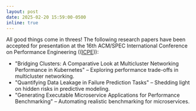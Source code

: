 ```yaml
---
layout: post
date: 2025-02-20 15:59:00-0500
inline: true
---
```


All good things come in threes! The following research papers have been accepted for presentation at the 16th ACM/SPEC International Conference on Performance Engineering (([ICPE](https://icpe2025.spec.org/))):
* "Bridging Clusters: A Comparative Look at Multicluster Networking Performance in Kubernetes" – Exploring performance trade-offs in multicluster networking.
* "Quantifying Data Leakage in Failure Prediction Tasks" – Shedding light on hidden risks in predictive modeling.
* "Generating Executable Microservice Applications for Performance Benchmarking" – Automating realistic benchmarking for microservices.